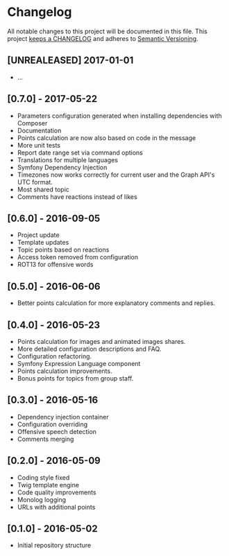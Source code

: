 # Changelog

All notable changes to this project will be documented in this file. This project
[keeps a CHANGELOG](http://keepachangelog.com/) and adheres to
[Semantic Versioning](http://semver.org/).

## [UNREALEASED] 2017-01-01

* ...

## [0.7.0] - 2017-05-22

* Parameters configuration generated when installing dependencies with Composer
* Documentation
* Points calculation are now also based on code in the message
* More unit tests
* Report date range set via command options
* Translations for multiple languages
* Symfony Dependency Injection
* Timezones now works correctly for current user and the Graph API's UTC format.
* Most shared topic
* Comments have reactions instead of likes

## [0.6.0] - 2016-09-05

* Project update
* Template updates
* Topic points based on reactions
* Access token removed from configuration
* ROT13 for offensive words

## [0.5.0] - 2016-06-06

* Better points calculation for more explanatory comments and replies.

## [0.4.0] - 2016-05-23

* Points calculation for images and animated images shares.
* More detailed configuration descriptions and FAQ.
* Configuration refactoring.
* Symfony Expression Language component
* Points calculation improvements.
* Bonus points for topics from group staff.

## [0.3.0] - 2016-05-16

* Dependency injection container
* Configuration overriding
* Offensive speech detection
* Comments merging

## [0.2.0] - 2016-05-09

* Coding style fixed
* Twig template engine
* Code quality improvements
* Monolog logging
* URLs with additional points

## [0.1.0] - 2016-05-02

* Initial repository structure

